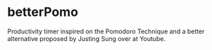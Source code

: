 # betterPomo
Productivity timer inspired on the Pomodoro Technique and a better alternative proposed by Justing Sung over at Youtube.
